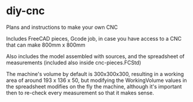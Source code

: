 # diy-cnc
Plans and instructions to make your own CNC

Includes FreeCAD pieces, Gcode job, in case you have access to a CNC that can make 800mm x 800mm

Also includes the model assembled with sources, and the spreadsheet of measurements (included also inside cnc-pieces.FCStd)

The machine's volume by default is 300x300x300, resulting in a working area of around 193 x 136 x 50, but modifying the WorkingVolume 
values in the spreadsheet modifies on the fly the machine, although it's important then to re-check every measurement so that it makes
sense.

 